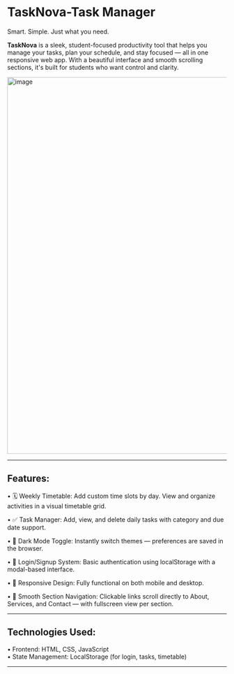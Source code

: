 # TaskNova-Task Manager
Smart. Simple. Just what you need.

**TaskNova** is a sleek, student-focused productivity tool that helps you manage your tasks, plan your schedule, and stay focused — all in one responsive web app. With a beautiful interface and smooth scrolling sections, it's built for students who want control and clarity.

<img width="1920" height="863" alt="image" src="https://github.com/user-attachments/assets/d0416403-25b6-4e42-87df-4c81f11bce42" />


---

## Features:

• 🗓️ Weekly Timetable: Add custom time slots by day. View and organize activities in a visual timetable grid.

• ✅ Task Manager: Add, view, and delete daily tasks with category and due date support.

• 🌙 Dark Mode Toggle: Instantly switch themes — preferences are saved in the browser.

• 🔐 Login/Signup System: Basic authentication using localStorage with a modal-based interface.

• 📱 Responsive Design: Fully functional on both mobile and desktop.

• 🧭 Smooth Section Navigation: Clickable links scroll directly to About, Services, and Contact — with fullscreen view per section.

---

## Technologies Used:

• Frontend: HTML, CSS, JavaScript  
• State Management: LocalStorage (for login, tasks, timetable)  

---

